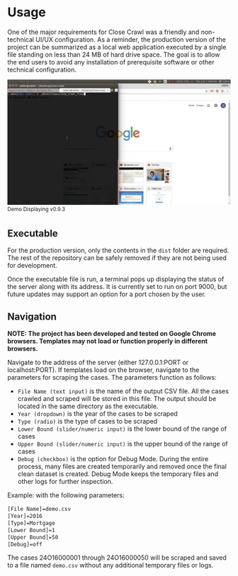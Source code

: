 # Usage

One of the major requirements for Close Crawl was a friendly and non-technical UI/UX configuration. As a reminder, the production version of the project can be summarized as a local web application executed by a single file standing on less than 24 MB of hard drive space. The goal is to allow the end users to avoid any installation of prerequisite software or other technical configuration.

<img src="https://raw.githubusercontent.com/BNIA/Close-Crawl/master/docs/demo.gif">
<sup>Demo Displaying v0.9.3</sup>

## Executable

For the production version, only the contents in the `dist` folder are required. The rest of the repository can be safely removed if they are not being used for development.

Once the executable file is run, a terminal pops up displaying the status of the server along with its address. It is currently set to run on port 9000, but future updates may support an option for a port chosen by the user.

## Navigation

**NOTE: The project has been developed and tested on Google Chrome browsers. Templates may not load or function properly in different browsers.**

Navigate to the address of the server (either 127.0.0.1:PORT or localhost:PORT). If templates load on the browser, navigate to the parameters for scraping the cases. The parameters function as follows:
- `File Name (text input)` is the name of the output CSV file. All the cases crawled and scraped will be stored in this file. The output should be located in the same directory as the executable.
- `Year (dropdown)` is the year of the cases to be scraped
- `Type (radio)` is the type of cases to be scraped
- `Lower Bound (slider/numeric input)` is the lower bound of the range of cases
- `Upper Bound (slider/numeric input)` is the upper bound of the range of cases
- `Debug (checkbox)` is the option for Debug Mode. During the entire process, many files are created temporarily and removed once the final clean dataset is created. Debug Mode keeps the temporary files and other logs for further inspection.

Example: with the following parameters:
  ```
  [File Name]=demo.csv
  [Year]=2016
  [Type]=Mortgage
  [Lower Bound]=1
  [Upper Bound]=50
  [Debug]=off
  ```
The cases 24O16000001 through 24O16000050 will be scraped and saved to a file named `demo.csv` without any additional temporary files or logs.
